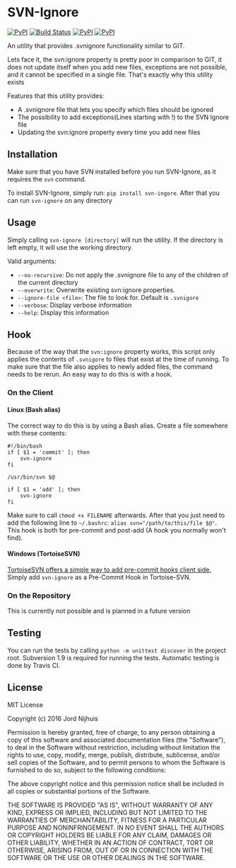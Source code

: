 # SVN-Ignore
[![PyPI](https://img.shields.io/pypi/v/svn-ignore.svg)](https://pypi.python.org/pypi/SVN-Ignore/)
[![Build Status](https://travis-ci.org/Sidesplitter/SVN-Ignore.svg)](https://travis-ci.org/Sidesplitter/SVN-Ignore/)
[![PyPI](https://img.shields.io/pypi/dd/svn-ignore.svg)](https://pypi.python.org/pypi/SVN-Ignore/)
[![PyPI](https://img.shields.io/pypi/pyversions/svn-ignore.svg)](https://pypi.python.org/pypi/SVN-Ignore)

An utility that provides .svnignore functionality similar to GIT. 

Lets face it, the svn:ignore property is pretty poor in comparison to GIT, it does not update itself when you add new
files, exceptions are not possible, and it cannot be specified in a single file. That's exactly why this utility exists

Features that this utility provides:
 - A .svnignore file that lets you specify which files should be ignored
 - The possibility to add exceptions(Lines starting with !) to the SVN Ignore file
 - Updating the svn:ignore property every time you add new files 

## Installation

Make sure that you have SVN installed before you run SVN-Ignore, as it requires the `svn` command. 

To install SVN-Ignore, simply run: `pip install svn-ingore`. After that you can run `svn-ignore` on any directory

## Usage

Simply calling `svn-ignore [directory]` will run the utility. If the directory is left empty, 
it will use the working directory.

Valid arguments:

  - `--no-recursive`: Do not apply the .svnignore file to any of the children of the current directory
  - `--overwrite`: Overwrite existing svn:ignore properties.
  - `--ignore-file <file>`: The file to look for. Default is `.svnigore`
  - `--verbose`: Display verbose information
  - `--help`: Display this information
  
## Hook

Because of the way that the `svn:ignore` property works, this script only applies the contents of `.svnigore` to
files that exist at the time of running. To make sure that the file also applies to newly added files, the command needs
to be rerun. An easy way to do this is with a hook.

### On the Client

#### Linux (Bash alias)
    
The correct way to do this is by using a Bash alias. Create a file somewhere with these contents:
```
#!/bin/bash
if [ $1 = 'commit' ]; then
    svn-ignore
fi

/usr/bin/svn $@

if [ $1 = 'add' ]; then
    svn-ignore
fi
```
Make sure to call `chmod +x FILENAME` afterwards. After that you just need to add the following line to `~/.bashrc`:
`alias svn="/path/to/this/file $@"`. This hook is both for pre-commit and post-add (A hook you normally won't find).

#### Windows (TortoiseSVN)

[TortoiseSVN offers a simple way to add pre-commit hooks client side.](https://tortoisesvn.net/docs/release/TortoiseSVN_en/tsvn-dug-settings.html#tsvn-dug-settings-hooks)
Simply add `svn-ignore` as a Pre-Commit Hook in Tortoise-SVN.

### On the Repository

This is currently not possible and is planned in a future version

## Testing

You can run the tests by calling `python -m unittest discover` in the project root. Subversion 1.9 is required for
running the tests. Automatic testing is done by Travis CI.
## License

MIT License

Copyright (c) 2016 Jord Nijhuis

Permission is hereby granted, free of charge, to any person obtaining a copy
of this software and associated documentation files (the "Software"), to deal
in the Software without restriction, including without limitation the rights
to use, copy, modify, merge, publish, distribute, sublicense, and/or sell
copies of the Software, and to permit persons to whom the Software is
furnished to do so, subject to the following conditions:

The above copyright notice and this permission notice shall be included in all
copies or substantial portions of the Software.

THE SOFTWARE IS PROVIDED "AS IS", WITHOUT WARRANTY OF ANY KIND, EXPRESS OR
IMPLIED, INCLUDING BUT NOT LIMITED TO THE WARRANTIES OF MERCHANTABILITY,
FITNESS FOR A PARTICULAR PURPOSE AND NONINFRINGEMENT. IN NO EVENT SHALL THE
AUTHORS OR COPYRIGHT HOLDERS BE LIABLE FOR ANY CLAIM, DAMAGES OR OTHER
LIABILITY, WHETHER IN AN ACTION OF CONTRACT, TORT OR OTHERWISE, ARISING FROM,
OUT OF OR IN CONNECTION WITH THE SOFTWARE OR THE USE OR OTHER DEALINGS IN THE
SOFTWARE.
